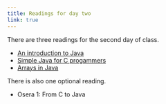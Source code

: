 ```yaml
---
title: Readings for day two
link: true
---
```

There are three readings for the second day of class.

* [An introduction to Java](../readings/intro-java)
* [Simple Java for C progammers](../readings/simple-java-c)
* [Arrays in Java](../readings/arrays)

There is also one optional reading.

* Osera 1: From C to Java

